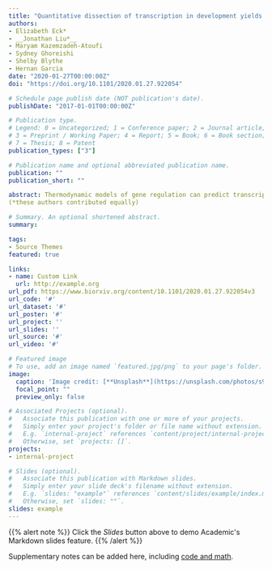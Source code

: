 ```yaml
---
title: "Quantitative dissection of transcription in development yields evidence for transcription factor-driven chromatin accessibility"
authors:
- Elizabeth Eck*
- __Jonathan Liu*__
- Maryam Kazemzadeh-Atoufi
- Sydney Ghoreishi
- Shelby Blythe
- Hernan Garcia
date: "2020-01-27T00:00:00Z"
doi: "https://doi.org/10.1101/2020.01.27.922054"

# Schedule page publish date (NOT publication's date).
publishDate: "2017-01-01T00:00:00Z"

# Publication type.
# Legend: 0 = Uncategorized; 1 = Conference paper; 2 = Journal article;
# 3 = Preprint / Working Paper; 4 = Report; 5 = Book; 6 = Book section;
# 7 = Thesis; 8 = Patent
publication_types: ["3"]

# Publication name and optional abbreviated publication name.
publication: ""
publication_short: ""

abstract: Thermodynamic models of gene regulation can predict transcriptional regulation in bacteria, but in eukaryotes chromatin accessibility and energy expenditure may call for a different framework. Here we systematically tested the predictive power of models of DNA accessibility based on the Monod-Wyman-Changeux (MWC) model of allostery, which posits that chromatin fluctuates between accessible and inaccessible states. We dissected the regulatory dynamics of hunchback by the activator Bicoid and the pioneer-like transcription factor Zelda in living Drosophila embryos and showed that no thermodynamic or non-equilibrium MWC model can recapitulate hunchback transcription. Therefore, we explored a model where DNA accessibility is not the result of thermal fluctuations but is catalyzed by Bicoid and Zelda, possibly through histone acetylation, and found that this model can predict hunchback dynamics. Thus, our theory-experiment dialogue uncovered potential molecular mechanisms of transcriptional regulatory dynamics, a key step toward reaching a predictive understanding of developmental decision-making.
(*these authors contributed equally)

# Summary. An optional shortened abstract.
summary: 

tags:
- Source Themes
featured: true

links:
- name: Custom Link
  url: http://example.org
url_pdf: https://www.biorxiv.org/content/10.1101/2020.01.27.922054v3
url_code: '#'
url_dataset: '#'
url_poster: '#'
url_project: ''
url_slides: ''
url_source: '#'
url_video: '#'

# Featured image
# To use, add an image named `featured.jpg/png` to your page's folder. 
image:
  caption: 'Image credit: [**Unsplash**](https://unsplash.com/photos/s9CC2SKySJM)'
  focal_point: ""
  preview_only: false

# Associated Projects (optional).
#   Associate this publication with one or more of your projects.
#   Simply enter your project's folder or file name without extension.
#   E.g. `internal-project` references `content/project/internal-project/index.md`.
#   Otherwise, set `projects: []`.
projects:
- internal-project

# Slides (optional).
#   Associate this publication with Markdown slides.
#   Simply enter your slide deck's filename without extension.
#   E.g. `slides: "example"` references `content/slides/example/index.md`.
#   Otherwise, set `slides: ""`.
slides: example
---
```


{{% alert note %}}
Click the *Slides* button above to demo Academic's Markdown slides feature.
{{% /alert %}}

Supplementary notes can be added here, including [code and math](https://sourcethemes.com/academic/docs/writing-markdown-latex/).
